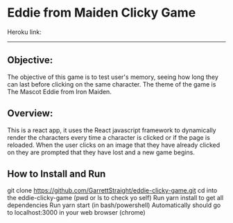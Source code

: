# Eddie from Maiden Clicky Game

Heroku link: 

------

## Objective:
The objective of this game is to test user's memory, seeing how long they can last before clicking on the same character. The theme of the game is The Mascot Eddie from Iron Maiden.

## Overview:
This is a react app, it uses the React javascript framework to dynamically render the characters every time a character is clicked or if the page is reloaded. When the user clicks on an image that they have already clicked on they are prompted that they have lost and a new game begins. 

## How to Install and Run
git clone https://github.com/GarrettStraight/eddie-clicky-game.git
cd into the eddie-clicky-game (pwd or ls to check yo self)
Run yarn install to get all dependencies
Run yarn start (in bash/powershell)
Automatically should go to localhost:3000 in your web browser (chrome)
